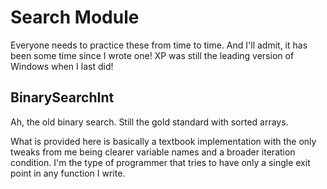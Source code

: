 # Search Module

Everyone needs to practice these from time to time.  And I'll admit, it has been some time since I wrote one!  XP was still the leading version of Windows when I last did!

## BinarySearchInt

Ah, the old binary search.  Still the gold standard with sorted arrays.

What is provided here is basically a textbook implementation with the only tweaks from me being clearer variable names and a broader iteration condition.  I'm the type of programmer that tries to have only a single exit point in any function I write.
